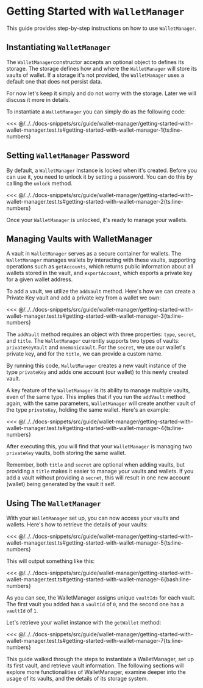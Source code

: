 # Getting Started with `WalletManager`

This guide provides step-by-step instructions on how to use `WalletManager`.

## Instantiating `WalletManager`

The `WalletManager`constructor accepts an optional object to defines its storage. The storage defines how and where the `WalletManager` will store its vaults of wallet. If a storage it's not provided, the `WalletManager` uses a default one that does not persist data.

For now let's keep it simply and do not worry with the storage. Later we will discuss it more in details.

To instantiate a `WalletManager` you can simply do as the following code:

<<< @/../../docs-snippets/src/guide/wallet-manager/getting-started-with-wallet-manager.test.ts#getting-started-with-wallet-manager-1{ts:line-numbers}

## Setting `WalletManager` Password

By default, a `WalletManager` instance is locked when it's created. Before you can use it, you need to unlock it by setting a password. You can do this by calling the `unlock` method.

<<< @/../../docs-snippets/src/guide/wallet-manager/getting-started-with-wallet-manager.test.ts#getting-started-with-wallet-manager-2{ts:line-numbers}

Once your `WalletManager` is unlocked, it's ready to manage your wallets.

## Managing Vaults with WalletManager

A vault in `WalletManager` serves as a secure container for wallets. The `WalletManager` manages wallets by interacting with these vaults, supporting operations such as `getAccounts`, which returns public information about all wallets stored in the vault, and `exportAccount`, which exports a private key for a given wallet address.

To add a vault, we utilize the `addVault` method. Here's how we can create a Private Key vault and add a private key from a wallet we own:

<<< @/../../docs-snippets/src/guide/wallet-manager/getting-started-with-wallet-manager.test.ts#getting-started-with-wallet-manager-3{ts:line-numbers}

The `addVault` method requires an object with three properties: `type`, `secret`, and `title`. The `WalletManager` currently supports two types of vaults: `privateKeyVault` and `mnemonicVault`. For the `secret`, we use our wallet's private key, and for the `title`, we can provide a custom name.

By running this code, `WalletManager` creates a new vault instance of the type `privateKey` and adds one account (our wallet) to this newly created vault.

A key feature of the `WalletManager` is its ability to manage multiple vaults, even of the same type. This implies that if you run the `addVault` method again, with the same parameters, `WalletManager` will create another vault of the type `privateKey`, holding the same wallet. Here's an example:

<<< @/../../docs-snippets/src/guide/wallet-manager/getting-started-with-wallet-manager.test.ts#getting-started-with-wallet-manager-4{ts:line-numbers}

After executing this, you will find that your `WalletManager` is managing two `privateKey` vaults, both storing the same wallet.

Remember, both `title` and `secret` are optional when adding vaults, but providing a `title` makes it easier to manage your vaults and wallets. If you add a vault without providing a `secret`, this will result in one new account (wallet) being generated by the vault it self.

## Using The `WalletManager`

With your `WalletManager` set up, you can now access your vaults and wallets. Here's how to retrieve the details of your vaults:

<<< @/../../docs-snippets/src/guide/wallet-manager/getting-started-with-wallet-manager.test.ts#getting-started-with-wallet-manager-5{ts:line-numbers}

This will output something like this:

<<< @/../../docs-snippets/src/guide/wallet-manager/getting-started-with-wallet-manager.test.ts#getting-started-with-wallet-manager-6{bash:line-numbers}

As you can see, the WalletManager assigns unique `vaultIds` for each vault. The first vault you added has a `vaultId` of `0`, and the second one has a `vaultId` of `1`.

Let's retrieve your wallet instance with the `getWallet` method:

<<< @/../../docs-snippets/src/guide/wallet-manager/getting-started-with-wallet-manager.test.ts#getting-started-with-wallet-manager-7{ts:line-numbers}

This guide walked through the steps to instantiate a WalletManager, set up its first vault, and retrieve vault information. The following sections will explore more functionalities of WalletManager, examine deeper into the usage of its vaults, and the details of its storage system.
